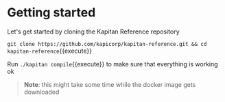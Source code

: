# Getting started

Let's get started by cloning the Kapitan Reference repository

`git clone https://github.com/kapicorp/kapitan-reference.git && cd kapitan-reference`{{execute}}

Run `./kapitan compile`{{execute}} to make sure that everything is working ok

> **Note**: this might take some time while the docker image gets downloaded

